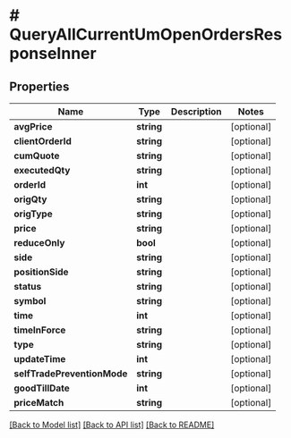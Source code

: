 # # QueryAllCurrentUmOpenOrdersResponseInner

## Properties

Name | Type | Description | Notes
------------ | ------------- | ------------- | -------------
**avgPrice** | **string** |  | [optional]
**clientOrderId** | **string** |  | [optional]
**cumQuote** | **string** |  | [optional]
**executedQty** | **string** |  | [optional]
**orderId** | **int** |  | [optional]
**origQty** | **string** |  | [optional]
**origType** | **string** |  | [optional]
**price** | **string** |  | [optional]
**reduceOnly** | **bool** |  | [optional]
**side** | **string** |  | [optional]
**positionSide** | **string** |  | [optional]
**status** | **string** |  | [optional]
**symbol** | **string** |  | [optional]
**time** | **int** |  | [optional]
**timeInForce** | **string** |  | [optional]
**type** | **string** |  | [optional]
**updateTime** | **int** |  | [optional]
**selfTradePreventionMode** | **string** |  | [optional]
**goodTillDate** | **int** |  | [optional]
**priceMatch** | **string** |  | [optional]

[[Back to Model list]](../../README.md#models) [[Back to API list]](../../README.md#endpoints) [[Back to README]](../../README.md)
